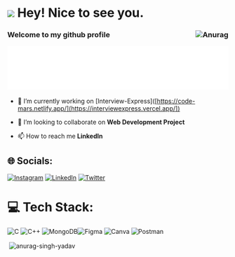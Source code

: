 <h1><img src="https://emojis.slackmojis.com/emojis/images/1531849430/4246/blob-sunglasses.gif?1531849430" width="30"/> Hey! Nice to see you.</h1>

### Welcome to my github profile <img align="right" src="https://komarev.com/ghpvc/?username=Anurag&label=Profile%20views&color=0e75b6&style=plastic" alt="Anurag" /> 

<div align="center">
	<img src="anurag.svg" width="800" height="100" alt="Click to see the source">
</div>


- 🔭 I’m currently working on [Interview-Express]([https://code-mars.netlify.app/](https://interviewexpress.vercel.app/])

- 👯 I’m looking to collaborate on **Web Development Project**

- 📫 How to reach me **LinkedIn**

## 🌐 Socials:
[![Instagram](https://img.shields.io/badge/Instagram-%23E4405F.svg?logo=Instagram&logoColor=white)](https://www.instagram.com/anurag_singh_yadav_0005/) [![LinkedIn](https://img.shields.io/badge/LinkedIn-%230077B5.svg?logo=linkedin&logoColor=white)](https://www.linkedin.com/in/anurag-singh-yadav-02686322b/) [![Twitter](https://img.shields.io/badge/Twitter-%231DA1F2.svg?logo=Twitter&logoColor=white)](https://twitter.com/iamAnurag0005)

# 💻 Tech Stack:

![C](https://img.shields.io/badge/c-%2300599C.svg?style=for-the-badge&logo=c&logoColor=white) ![C++](https://img.shields.io/badge/c++-%2300599C.svg?style=for-the-badge&logo=c%2B%2B&logoColor=white) ![MongoDB](https://img.shields.io/badge/MongoDB-%234ea94b.svg?style=for-the-badge&logo=mongodb&logoColor=white)![Figma](https://img.shields.io/badge/figma-%23F24E1E.svg?style=for-the-badge&logo=figma&logoColor=white) ![Canva](https://img.shields.io/badge/Canva-%2300C4CC.svg?style=for-the-badge&logo=Canva&logoColor=white) ![Postman](https://img.shields.io/badge/Postman-FF6C37?style=for-the-badge&logo=postman&logoColor=white)





<p>&nbsp;<img align="center" src="https://github-readme-stats.vercel.app/api?username=anurag-singh-yadav&show_icons=true&locale=en" alt="anurag-singh-yadav" /></p>
